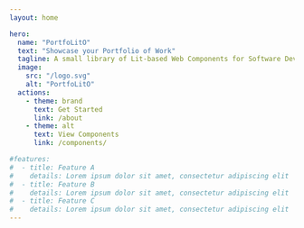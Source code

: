 ```yaml
---
layout: home

hero:
  name: "PortfoLitO"
  text: "Showcase your Portfolio of Work"
  tagline: A small library of Lit-based Web Components for Software Developers to build simple Portfolio of Work Pages
  image:
    src: "/logo.svg"
    alt: "PortfoLitO"
  actions:
    - theme: brand
      text: Get Started
      link: /about
    - theme: alt
      text: View Components
      link: /components/

#features:
#  - title: Feature A
#    details: Lorem ipsum dolor sit amet, consectetur adipiscing elit
#  - title: Feature B
#    details: Lorem ipsum dolor sit amet, consectetur adipiscing elit
#  - title: Feature C
#    details: Lorem ipsum dolor sit amet, consectetur adipiscing elit
---
```


